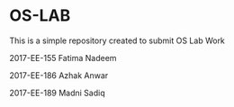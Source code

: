 # OS-LAB
This is a simple repository created to submit OS Lab Work

2017-EE-155 Fatima Nadeem

2017-EE-186 Azhak Anwar

2017-EE-189 Madni Sadiq
